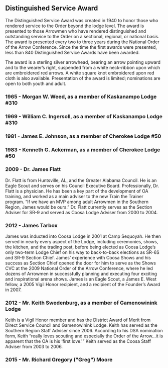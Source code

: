 ## Distinguished Service Award

The Distinguished Service Award was created in 1940 to honor those who rendered service to the Order beyond the lodge level. The award is presented to those Arrowmen who have rendered distinguished and outstanding service to the Order on a sectional, regional, or national basis. The award is presented every two to three years during the National Order of the Arrow Conference. Since the time the first awards were presented, less than 840 Distinguished Service Awards have been awarded.

The award is a sterling silver arrowhead, bearing an arrow pointing upward and to the wearer’s right, suspended from a white neck-ribbon upon which are embroidered red arrows. A white square knot embroidered upon red cloth is also available. Presentation of the award is limited; nominations are open to both youth and adult.

### 1965 - Morgan W. Weed, as a member of Kaskanampo Lodge #310

### 1969 - William C. Ingersoll, as a member of Kaskanampo Lodge #310

### 1981 - James E. Johnson, as a member of Cherokee Lodge #50

### 1983 - Kenneth G. Ackerman, as a member of Cherokee Lodge #50

### 2009 - Dr. James Flatt

Dr. Flatt is from Huntsville, AL, and the Greater Alabama Council. He is an Eagle Scout and serves on his Council Executive Board. Professionally, Dr. Flatt is a physician. He has been a key part of the development of OA training, and worked as a main adviser to the new Train the Trainer program. “If we have an MVP among adult Arrowmen in the Southern Region, James would be ours.”  Dr. Flatt currently serves as the Section Adviser for SR-9 and served as Coosa Lodge Adviser from 2000 to 2004.

### 2012 - James Tarbox

James was inducted into Coosa Lodge in 2001 at Camp Sequoyah. He then served in nearly every aspect of the Lodge, including ceremonies, shows, the kitchen, and the trading post, before being elected as Coosa Lodge’s only two-term Lodge Chief on his way to back-to-back elections as SR-6S and SR-9 Section Chief.  James’ experience with Coosa Shows and his success as Section Chief opened the door for him to serve as the Shows CVC at the 2009 National Order of the Arrow Conference, where he led dozens of Arrowmen in successfully planning and executing four exciting and inspirational arena shows.  James is an Eagle Scout, a James E. West fellow, a 2005 Vigil Honor recipient, and a recipient of the Founder’s Award in 2007.

### 2012 - Mr. Keith Swedenburg, as a member of Gamenowinink Lodge

Keith is a Vigil Honor member and has the District Award of Merit from Direct Service Council and Gamenowinink Lodge. Keith has served as the Southern Region Staff Adviser since 2006. According to his DSA nomination form, Keith “really loves scouting and especially the Order of the Arrow…it is apparent that the OA is his ‘first love.'”  Keith served as the Coosa Staff Adviser from 2003 to 2006.

### 2015 - Mr. Richard Gregory ("Greg") Moore
